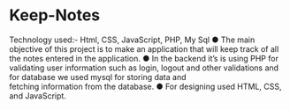 # Keep-Notes
   Technology used:- Html, CSS, JavaScript, PHP, My Sql	
●	The main objective of this project is to make an application that will keep track of all the notes entered in the application.
●	In the backend it’s is using PHP for validating user information such as login, logout and other validations and for database we used mysql for storing data and      
  fetching information from the database.
●	For designing used HTML, CSS, and JavaScript.
